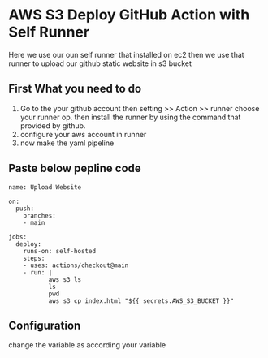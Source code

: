 
# AWS S3 Deploy GitHub Action with Self Runner
Here we use our oun self runner that installed on ec2 then we use that runner to upload our github static website in s3 bucket



## First What you need to do
1. Go to the your github account then setting >> Action >> runner choose your runner op.
then install the runner by using the command that provided by github.  
2. configure your aws account in runner  
3. now make the yaml pipeline

## Paste below pepline code
```
name: Upload Website

on:
  push:
    branches:
    - main

jobs:
  deploy:
    runs-on: self-hosted
    steps:
    - uses: actions/checkout@main
    - run: |
           aws s3 ls
           ls
           pwd
           aws s3 cp index.html "${{ secrets.AWS_S3_BUCKET }}"
```     
## Configuration
change the variable as according your variable
